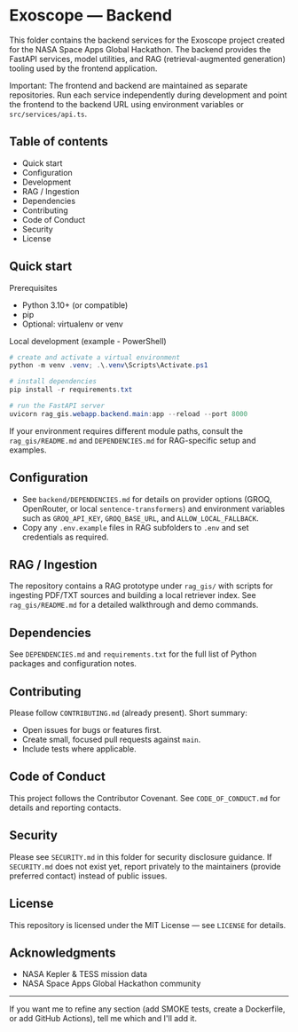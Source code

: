 # Exoscope — Backend

This folder contains the backend services for the Exoscope project created for the NASA Space Apps Global Hackathon. The backend provides the FastAPI services, model utilities, and RAG (retrieval-augmented generation) tooling used by the frontend application.

Important: The frontend and backend are maintained as separate repositories. Run each service independently during development and point the frontend to the backend URL using environment variables or `src/services/api.ts`.

## Table of contents

- Quick start
- Configuration
- Development
- RAG / Ingestion
- Dependencies
- Contributing
- Code of Conduct
- Security
- License

## Quick start

Prerequisites

- Python 3.10+ (or compatible)
- pip
- Optional: virtualenv or venv

Local development (example - PowerShell)

```powershell
# create and activate a virtual environment
python -m venv .venv; .\.venv\Scripts\Activate.ps1

# install dependencies
pip install -r requirements.txt

# run the FastAPI server
uvicorn rag_gis.webapp.backend.main:app --reload --port 8000
```

If your environment requires different module paths, consult the `rag_gis/README.md` and `DEPENDENCIES.md` for RAG-specific setup and examples.

## Configuration

- See `backend/DEPENDENCIES.md` for details on provider options (GROQ, OpenRouter, or local `sentence-transformers`) and environment variables such as `GROQ_API_KEY`, `GROQ_BASE_URL`, and `ALLOW_LOCAL_FALLBACK`.
- Copy any `.env.example` files in RAG subfolders to `.env` and set credentials as required.

## RAG / Ingestion

The repository contains a RAG prototype under `rag_gis/` with scripts for ingesting PDF/TXT sources and building a local retriever index. See `rag_gis/README.md` for a detailed walkthrough and demo commands.

## Dependencies

See `DEPENDENCIES.md` and `requirements.txt` for the full list of Python packages and configuration notes.

## Contributing

Please follow `CONTRIBUTING.md` (already present). Short summary:

- Open issues for bugs or features first.
- Create small, focused pull requests against `main`.
- Include tests where applicable.

## Code of Conduct

This project follows the Contributor Covenant. See `CODE_OF_CONDUCT.md` for details and reporting contacts.

## Security

Please see `SECURITY.md` in this folder for security disclosure guidance. If `SECURITY.md` does not exist yet, report privately to the maintainers (provide preferred contact) instead of public issues.

## License

This repository is licensed under the MIT License — see `LICENSE` for details.

## Acknowledgments

- NASA Kepler & TESS mission data
- NASA Space Apps Global Hackathon community

---

If you want me to refine any section (add SMOKE tests, create a Dockerfile, or add GitHub Actions), tell me which and I'll add it.
